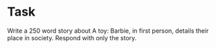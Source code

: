 # Task
Write a 250 word story about A toy: Barbie, in first person, details their place in society.
Respond with only the story.